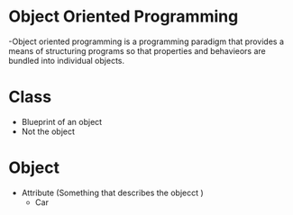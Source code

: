# Object Oriented Programming 

-Object oriented programming is a programming paradigm that provides a means of structuring programs so that properties and behavieors are bundled into individual objects. 

# Class

- Blueprint of an object
- Not the object

# Object
- Attribute (Something that describes the objecct )
    - Car 

